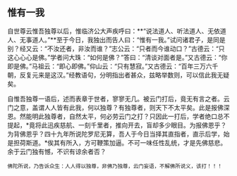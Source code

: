 ##  惟有一我

自世尊云惟吾独尊以后，惟临济公大声疾呼曰：**“说法道人、听法道人、无依道人、无事道人。”**至于今日，我独出而告人曰：“惟有一我。”试问诸君子，是同是别？经又云：“不汝还者，非汝而谁？”志公云：“只者而今谁动口？”古德云：“只这心心心是佛。”学者问大珠：“如何是佛？”答曰：“清谈对面者是。”又古德云：“你即是佛。”马祖云：“即心即佛。”仰山云：“只有慧寂。”又古德云：“百年三万六千朝，反复元来是这汉。”经教语句，分明指出者甚众，兹略举数则，可以信此我无疑矣。

自惟吾独尊一语后，述而表章于世者，寥寥无几。被云门打后，竟无有言之者。云门之意，盖谓人人皆有此我，何以独尊？有独尊者，则天下不太平矣。此是报佛深恩。然能明此独尊者，自然太平，何必劳云门之打？只因此一打后，学者绝口总不提起，*竟将此迅疾慈航、一刻千里者，推向开去，盲却多少眼目。为报佛恩乎？为背佛恩乎？四十九年所说陀罗尼无算，吾人于今日当择其直指者，直示后学，始是担荷斯道。*俟其有所入，方可鞭策加逼。不可一味任性乱统，才是先佛慈悲。余于云门独有憾，不识有谅余者否？

```yang
佛陀所说，乃告诉众生：人人得以独尊，非佛乃独尊，云门妄语，不解佛所说义，该打！！！
```




